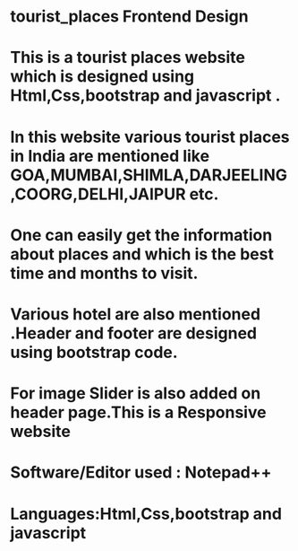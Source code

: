 # tourist_places Frontend Design
# This is a tourist places website which is designed using Html,Css,bootstrap and javascript .
# In this website various tourist places in India are mentioned like GOA,MUMBAI,SHIMLA,DARJEELING,COORG,DELHI,JAIPUR etc.
# One can easily get the information about places and which is the best time and months to visit.
# Various hotel are also mentioned .Header and footer are designed using bootstrap code.
# For image Slider is also added on header page.This is a Responsive website

# Software/Editor used : Notepad++
# Languages:Html,Css,bootstrap and javascript
